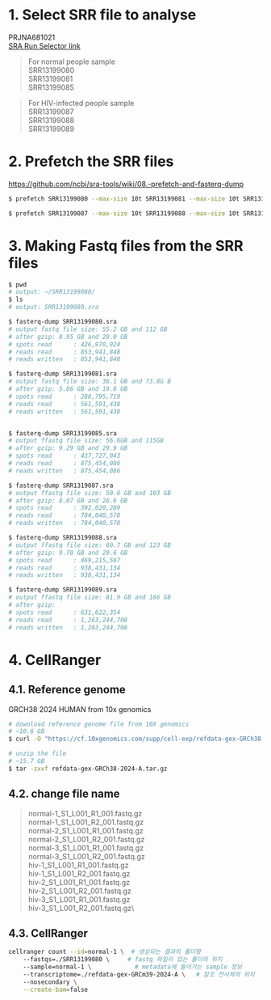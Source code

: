 # 1. Select SRR file to analyse
PRJNA681021 \
[SRA Run Selector link](https://www.ncbi.nlm.nih.gov/Traces/study/?query_key=2&WebEnv=MCID_6644aabf3aadf42eac8fc81c&o=acc_s%3Aa&s=SRR13199080,SRR13199081,SRR13199085,SRR13199087,SRR13199088,SRR13199089)

> For normal people sample\
> SRR13199080 \
> SRR13199081 \
> SRR13199085

> For HIV-infected people sample \
> SRR13199087 \
> SRR13199088 \
> SRR13199089

# 2. Prefetch the SRR files
https://github.com/ncbi/sra-tools/wiki/08.-prefetch-and-fasterq-dump

```sh
$ prefetch SRR13199080 --max-size 10t SRR13199081 --max-size 10t SRR13199085 --max-size 10t
```

```sh
$ prefetch SRR13199087 --max-size 10t SRR13199088 --max-size 10t SRR13199089 --max-size 10t
```


# 3. Making Fastq files from the SRR files

```sh
$ pwd
# output: ~/SRR13199080/
$ ls
# output: SRR13199080.sra
```

```sh
$ fasterq-dump SRR13199080.sra
# output fastq file size: 55.2 GB and 112 GB
# after gzip: 8.95 GB and 29.0 GB
# spots read      : 426,970,924
# reads read      : 853,941,848
# reads written   : 853,941,848

$ fasterq-dump SRR13199081.sra
# output fastq file size: 36.1 GB and 73.8G B
# after gzip: 5.86 GB and 19.8 GB
# spots read      : 280,795,719
# reads read      : 561,591,438
# reads written   : 561,591,438


$ fasterq-dump SRR13199085.sra
# output ffastq file size: 56.6GB and 115GB
# after gzip: 9.29 GB and 29.9 GB
# spots read      : 437,727,043
# reads read      : 875,454,086
# reads written   : 875,454,086

$ fasterq-dump SRR1319087.sra
# output ffastq file size: 50.6 GB and 103 GB
# after gzip: 8.07 GB and 26.6 GB
# spots read      : 392,020,289
# reads read      : 784,040,578
# reads written   : 784,040,578

$ fasterq-dump SRR13199088.sra
# output ffastq file size: 60.7 GB and 123 GB
# after gzip: 9.70 GB and 29.6 GB
# spots read      : 469,215,567
# reads read      : 938,431,134
# reads written   : 938,431,134

$ fasterq-dump SRR13199089.sra
# output ffastq file size: 81.9 GB and 166 GB
# after gzip: 
# spots read      : 631,622,354
# reads read      : 1,263,244,708
# reads written   : 1,263,244,708
```

# 4. CellRanger
## 4.1. Reference genome
GRCH38 2024 HUMAN from 10x genomics
```sh
# download reference genome file from 10X genomics
# ~10.6 GB
$ curl -O "https://cf.10xgenomics.com/supp/cell-exp/refdata-gex-GRCh38-2024-A.tar.gz"

# unzip the file
# ~15.7 GB
$ tar -zxvf refdata-gex-GRCh38-2024-A.tar.gz
```

## 4.2. change file name

> normal-1_S1_L001_R1_001.fastq.gz\
> normal-1_S1_L001_R2_001.fastq.gz\
> normal-2_S1_L001_R1_001.fastq.gz\
> normal-2_S1_L001_R2_001.fastq.gz\
> normal-3_S1_L001_R1_001.fastq.gz\
> normal-3_S1_L001_R2_001.fastq.gz\
> hiv-1_S1_L001_R1_001.fastq.gz\
> hiv-1_S1_L001_R2_001.fastq.gz\
> hiv-2_S1_L001_R1_001.fastq.gz\
> hiv-2_S1_L001_R2_001.fastq.gz\
> hiv-3_S1_L001_R1_001.fastq.gz\
> hiv-3_S1_L001_R2_001.fastq.gz\

## 4.3. CellRanger
```sh
cellranger count --id=normal-1 \  # 생성되는 결과의 폴더명
    --fastqs=./SRR13199080 \     # fastq 파일이 있는 폴더의 위치
    --sample=normal-1 \            # metadata에 들어가는 sample 정보
    --transcriptome=./refdata-gex-GRCm39-2024-A \   # 참조 전사체의 위치
    --nosecondary \
    --create-bam=false

```
